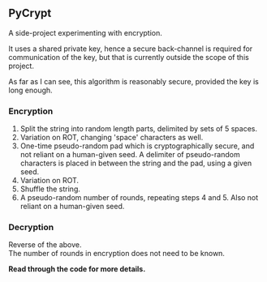 ## PyCrypt

A side-project experimenting with encryption.  

It uses a shared private key, hence a secure back-channel is required for communication of the key, but that is currently outside the scope of this project.

As far as I can see, this algorithm is reasonably secure, provided the key is long enough.

### Encryption
 1. Split the string into random length parts, delimited by sets of 5 spaces.
 2. Variation on ROT, changing 'space' characters as well.
 3. One-time pseudo-random pad which is cryptographically secure, and not reliant on a human-given seed. A delimiter of pseudo-random characters is placed in between the string and the pad, using a given seed.
 4. Variation on ROT.
 5. Shuffle the string.
 6. A pseudo-random number of rounds, repeating steps 4 and 5. Also not reliant on a human-given seed.

### Decryption
Reverse of the above.  
The number of rounds in encryption does not need to be known.


**Read through the code for more details.**
